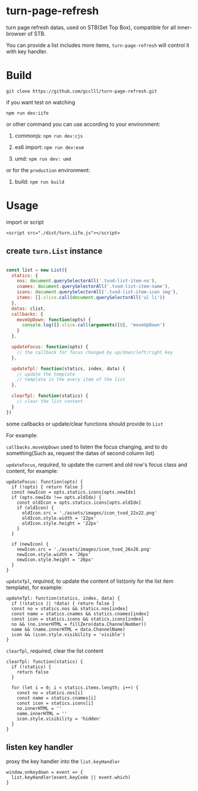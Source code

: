 # turn-page-refresh
turn page refresh datas, used on STB(Set Top Box), compatible for all inner-browser of STB.

You can provide a list includes more items, `turn-page-refresh` will control it with key handler.

# Build

`git clone https://github.com/gcclll/turn-page-refresh.git`

if you want test on watching

`npm run dev:iife`

or other command you can use according to your environment: 

1. commonjs: `npm run dev:cjs`

2. es6 import: `npm run dev:esm`

3. umd: `npm run dev: umd`

or for the `production` environment: 

1. build: `npm run build`


# Usage

import or script

`<script src="./dist/turn.iife.js"></script>`

## create `turn.List` instance

```js

const list = new List({
  statics: {
    nos: document.querySelectorAll('.tvod-list-item-no'),
    cnames: document.querySelectorAll('.tvod-list-item-name'),
    icons: document.querySelectorAll('.tvod-list-item-icon img'),
    items: [].slice.call(document.querySelectorAll('ul li'))
  },
  datas: clist,
  callbacks: {
    moveUpDown: function(opts) {
      console.log([].slice.call(arguments)[0], 'moveUpDown')
    }
  },

  updateFocus: function(opts) {
    // the callback for focus changed by up/down/left/right key
  },

  updateTpl: function(statics, index, data) {
    // update the template
    // template in the every item of the list
  },

  clearTpl: function(statics) {
    // clear the list content
  }
})
```

some callbacks or update/clear functions should provide to `List`

For example: 

`callbacks.moveUpDown` used to listen the focus changing, and to do something(Such as, request the datas of second column list)

`updateFocus`, *required*, to update the current and old row's focus class and content, for example: 

```
updateFocus: function(opts) {
  if (!opts) { return false }
  const newIcon = opts.statics.icons[opts.newIdx]
  if (opts.newIdx !== opts.oldIdx) {
    const oldIcon = opts.statics.icons[opts.oldIdx]
    if (oldIcon) {
      oldIcon.src = './assets/images/icon_tvod_22x22.png'
      oldIcon.style.width = '22px'
      oldIcon.style.height = '22px'
    }
  }

  if (newIcon) {
    newIcon.src = './assets/images/icon_tvod_26x26.png'
    newIcon.style.width = '26px'
    newIcon.style.height = '26px'
  }
}
```

`updateTpl`, *required*, to update the content of list(only for the list item template), for example:

```
updateTpl: function(statics, index, data) {
  if (!statics || !data) { return false }
  const no = statics.nos && statics.nos[index]
  const name = statics.cnames && statics.cnames[index]
  const icon = statics.icons && statics.icons[index]
  no && (no.innerHTML = fillZero(data.ChannelNumber))
  name && (name.innerHTML = data.ChannelName)
  icon && (icon.style.visibility = 'visible')
}
```

`clearTpl`, *required*, clear the list content

```
clearTpl: function(statics) {
  if (!statics) {
    return false
  }

  for (let i = 0; i < statics.items.length; i++) {
    const no = statics.nos[i]
    const name = statics.cnames[i]
    const icon = statics.icons[i]
    no.innerHTML = ''
    name.innerHTML = ''
    icon.style.visibility = 'hidden'
  }
}
```

## listen key handler

proxy the key handler into the `list.keyHandler`


```
window.onkeydown = event => {
  list.keyHandler(event.keyCode || event.which)
}
```
